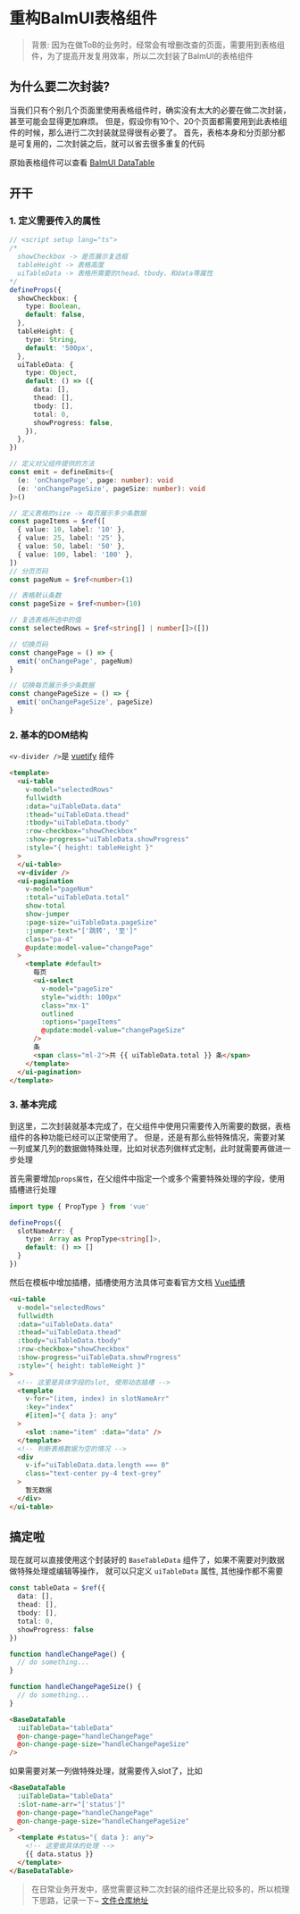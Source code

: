 # 重构BalmUI表格组件

> 背景: 因为在做ToB的业务时，经常会有增删改查的页面，需要用到表格组件，为了提高开发复用效率，所以二次封装了BalmUI的表格组件

## 为什么要二次封装?
当我们只有个别几个页面里使用表格组件时，确实没有太大的必要在做二次封装，甚至可能会显得更加麻烦。
但是，假设你有10个、20个页面都需要用到此表格组件的时候，那么进行二次封装就显得很有必要了。
首先，表格本身和分页部分都是可复用的，二次封装之后，就可以省去很多重复的代码

原始表格组件可以查看 [BalmUI DataTable](https://material.balmjs.com/data-display/table)

## 开干

### 1. 定义需要传入的属性
```ts
// <script setup lang="ts">
/*
  showCheckbox -> 是否展示复选框
  tableHeight -> 表格高度
  uiTableData -> 表格所需要的thead、tbody、和data等属性
*/
defineProps({
  showCheckbox: {
    type: Boolean,
    default: false,
  },
  tableHeight: {
    type: String,
    default: '500px',
  },
  uiTableData: {
    type: Object,
    default: () => ({
      data: [],
      thead: [],
      tbody: [],
      total: 0,
      showProgress: false,
    }),
  },
})

// 定义对父组件提供的方法
const emit = defineEmits<{
  (e: 'onChangePage', page: number): void
  (e: 'onChangePageSize', pageSize: number): void
}>()

// 定义表格的size -> 每页展示多少条数据
const pageItems = $ref([
  { value: 10, label: '10' },
  { value: 25, label: '25' },
  { value: 50, label: '50' },
  { value: 100, label: '100' },
])
// 分页页码
const pageNum = $ref<number>(1)

// 表格默认条数
const pageSize = $ref<number>(10)

// 复选表格所选中的值
const selectedRows = $ref<string[] | number[]>([])

// 切换页码
const changePage = () => {
  emit('onChangePage', pageNum)
}

// 切换每页展示多少条数据
const changePageSize = () => {
  emit('onChangePageSize', pageSize)
}
````

### 2. 基本的DOM结构
`<v-divider />`是 [vuetify](https://next.vuetifyjs.com/en/components/dividers/) 组件

```html
<template>
  <ui-table
    v-model="selectedRows"
    fullwidth
    :data="uiTableData.data"
    :thead="uiTableData.thead"
    :tbody="uiTableData.tbody"
    :row-checkbox="showCheckbox"
    :show-progress="uiTableData.showProgress"
    :style="{ height: tableHeight }"
  >
  </ui-table>
  <v-divider />
  <ui-pagination
    v-model="pageNum"
    :total="uiTableData.total"
    show-total
    show-jumper
    :page-size="uiTableData.pageSize"
    :jumper-text="['跳转', '至']"
    class="pa-4"
    @update:model-value="changePage"
  >
    <template #default>
      每页
      <ui-select
        v-model="pageSize"
        style="width: 100px"
        class="mx-1"
        outlined
        :options="pageItems"
        @update:model-value="changePageSize"
      />
      条
      <span class="ml-2">共 {{ uiTableData.total }} 条</span>
    </template>
  </ui-pagination>
</template>
```

### 3. 基本完成
到这里，二次封装就基本完成了，在父组件中使用只需要传入所需要的数据，表格组件的各种功能已经可以正常使用了。
但是，还是有那么些特殊情况，需要对某一列或某几列的数据做特殊处理，比如对状态列做样式定制，此时就需要再做进一步处理

首先需要增加`props属性`，在父组件中指定一个或多个需要特殊处理的字段，使用插槽进行处理
```ts
import type { PropType } from 'vue'

defineProps({
  slotNameArr: {
    type: Array as PropType<string[]>,
    default: () => []
  }
})
```

然后在模板中增加插槽，插槽使用方法具体可查看官方文档 [Vue插槽](https://staging-cn.vuejs.org/guide/components/slots.html)

```html
<ui-table
  v-model="selectedRows"
  fullwidth
  :data="uiTableData.data"
  :thead="uiTableData.thead"
  :tbody="uiTableData.tbody"
  :row-checkbox="showCheckbox"
  :show-progress="uiTableData.showProgress"
  :style="{ height: tableHeight }"
>
  <!-- 这里是具体字段的slot, 使用动态插槽 -->
  <template
    v-for="(item, index) in slotNameArr"
    :key="index"
    #[item]="{ data }: any"
  >
    <slot :name="item" :data="data" />
  </template>
  <!-- 判断表格数据为空的情况 -->
  <div
    v-if="uiTableData.data.length === 0"
    class="text-center py-4 text-grey"
  >
    暂无数据
  </div>
</ui-table>
```

## 搞定啦
现在就可以直接使用这个封装好的 `BaseTableData` 组件了，如果不需要对列数据做特殊处理或编辑等操作，
就可以只定义 `uiTableData` 属性, 其他操作都不需要

```ts
const tableData = $ref({
  data: [],
  thead: [],
  tbody: [],
  total: 0,
  showProgress: false
})

function handleChangePage() {
  // do something...
}

function handleChangePageSize() {
  // do something...
}
```


```html
<BaseDataTable
  :uiTableData="tableData"
  @on-change-page="handleChangePage"
  @on-change-page-size="handleChangePageSize"
/>
```

如果需要对某一列做特殊处理，就需要传入slot了，比如
```html
<BaseDataTable
  :uiTableData="tableData"
  :slot-name-arr="['status']"
  @on-change-page="handleChangePage"
  @on-change-page-size="handleChangePageSize"
>
  <template #status="{ data }: any">
    <!-- 这里做具体的处理 -->
    {{ data.status }}
  </template>
</BaseDataTable>
```

> 在日常业务开发中，感觉需要这种二次封装的组件还是比较多的，所以梳理下思路，记录一下~
[文件仓库地址](https://github.com/guxuerui/qishi/blob/main/src/components/BaseDataTable.vue)

